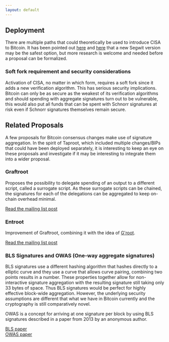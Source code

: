 ```yaml
---
layout: default
---
```


## Deployment

There are multiple paths that could theoretically be used to introduce CISA to
Bitcoin. It has been pointed out [here](https://lists.linuxfoundation.org/pipermail/bitcoin-dev/2018-March/015838.html)
and [here](https://github.com/BlockstreamResearch/cross-input-aggregation/tree/master?tab=readme-ov-file#integration-into-the-bitcoin-protocol)
that a new Segwit version may be the safest option, but more research is welcome
and needed before a proposal can be formalized.

### Soft fork requirement and security considerations

Activation of CISA, no matter in which form, requires a soft fork since it adds
a new verification algorithm. This has serious security implications. Bitcoin
can only be as secure as the weakest of its verification algorithms and should
spending with aggregate signatures turn out to be vulnerable, this would also
put all funds that can be spent with Schnorr signatures at risk even if Schnorr
signatures themselves remain secure.

## Related Proposals

A few proposals for Bitcoin consensus changes make use of signature aggregation.
In the spirit of Taproot, which included multiple changes/BIPs that could have
been deployed separately, it is interesting to keep an eye on these proposals
and investigate if it may be interesting to integrate them into a wider proposal.

### Graftroot

Proposes the possibility to delegate spending of an output to a different
script, called a surrogate script. As these surrogate scripts can be chained,
the signatures for each of the delegations can be aggregated to keep on-chain
overhead minimal.

[Read the mailing list post](https://lists.linuxfoundation.org/pipermail/bitcoin-dev/2018-February/015700.html)

### Entroot

Improvement of Graftroot, combining it with the idea of [G'root](https://lists.linuxfoundation.org/pipermail/bitcoin-dev/2018-July/016249.html).

[Read the mailing list post](https://gist.github.com/sipa/ca1502f8465d0d5032d9dd2465f32603)

### BLS Signatures and OWAS (One-way aggregate signatures)

BLS signatures use a different hashing algorithm that hashes directly to a elliptic curve and they use a curve that allows curve pairing, combining two points results in a number. These properties together allow for non-interactive signature aggregation with the resulting signature still taking only 33 bytes of space. Thus BLS signatures would be perfect for highly effective block-wide aggregation. However, the underlying security assumptions are different that what we have in Bitcoin currently and the cryptography is still comparatively novel.

OWAS is a concept for arriving at one signature per block by using BLS signatures described in a paper from 2013 by an anonymous author.

[BLS paper](https://www.iacr.org/archive/asiacrypt2001/22480516.pdf)
<br />
[OWAS paper](https://download.wpsoftware.net/bitcoin/wizardry/horasyuanmouton-owas.pdf)

